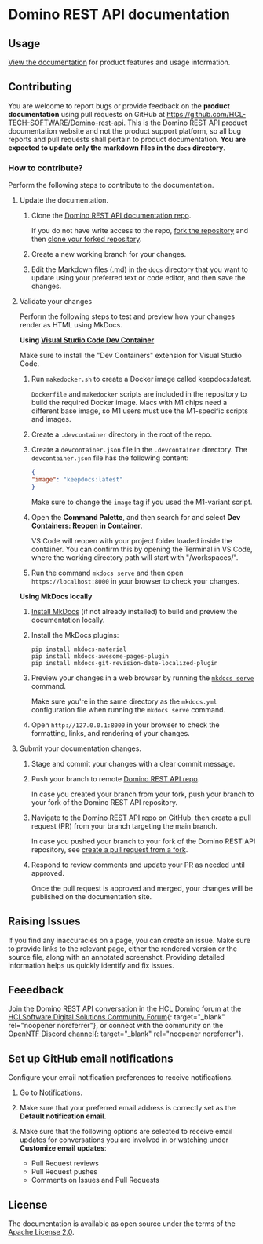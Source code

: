 # Domino REST API documentation

## Usage

[View the documentation](https://opensource.hcltechsw.com/Domino-rest-api/) for product features and usage information.  

## Contributing

You are welcome to report bugs or provide feedback on the **product documentation** using pull requests on GitHub at https://github.com/HCL-TECH-SOFTWARE/Domino-rest-api. This is the Domino REST API product documentation website and not the product support platform, so all bug reports and pull requests shall pertain to product documentation. **You are expected to update only the markdown files in the `docs` directory**.

### How to contribute?

Perform the following steps to contribute to the documentation.

1. Update the documentation.

    1. Clone the [Domino REST API documentation repo](https://github.com/HCL-TECH-SOFTWARE/Domino-rest-api).

        If you do not have write access to the repo, [fork the repository](https://docs.github.com/en/pull-requests/collaborating-with-pull-requests/working-with-forks/fork-a-repo#forking-a-repository) and then [clone your forked repository](https://docs.github.com/en/pull-requests/collaborating-with-pull-requests/working-with-forks/fork-a-repo#cloning-your-forked-repository).

    2. Create a new working branch for your changes.
    3. Edit the Markdown files (.md) in the `docs` directory that you want to update using your preferred text or code editor, and then save the changes.

2. Validate your changes

    Perform the following steps to test and preview how your changes render as HTML using MkDocs.

    **Using [Visual Studio Code Dev Container](https://code.visualstudio.com/docs/devcontainers/containers)**

    Make sure to install the "Dev Containers" extension for Visual Studio Code.

    1. Run `makedocker.sh` to create a Docker image called keepdocs:latest.

        `Dockerfile` and `makedocker` scripts are included in the repository to build the required Docker image. Macs with M1 chips need a different base image, so M1 users must use the M1-specific scripts and images.

    2. Create a `.devcontainer` directory in the root of the repo.
    3. Create a `devcontainer.json` file in the `.devcontainer` directory. The `devcontainer.json` file has the following content:

        ```json
        {
        "image": "keepdocs:latest"
        }
        ```

        Make sure to change the `image` tag if you used the M1-variant script.

    4. Open the **Command Palette**, and then search for and select **Dev Containers: Reopen in Container**.

        VS Code will reopen with your project folder loaded inside the container. You can confirm this by opening the Terminal in VS Code, where the working directory path will start with "/workspaces/".

    5. Run the command `mkdocs serve` and then open `https://localhost:8000` in your browser to check your changes.

    **Using MkDocs locally**

    1. [Install MkDocs](https://www.mkdocs.org/user-guide/installation/) (if not already installed) to build and preview the documentation locally.
    2. Install the MkDocs plugins:

        ```
        pip install mkdocs-material
        pip install mkdocs-awesome-pages-plugin 
        pip install mkdocs-git-revision-date-localized-plugin 
        ```

    3. Preview your changes in a web browser by running the [`mkdocs serve`](https://www.mkdocs.org/user-guide/cli/#mkdocs-serve) command.

        Make sure you're in the same directory as the `mkdocs.yml` configuration file when running the `mkdocs serve` command.

    4. Open `http://127.0.0.1:8000` in your browser to check the formatting, links, and rendering of your changes.

3. Submit your documentation changes.

    1. Stage and commit your changes with a clear commit message.
    2. Push your branch to remote [Domino REST API repo](https://github.com/HCL-TECH-SOFTWARE/Domino-rest-api).

        In case you created your branch from your fork, push your branch to your fork of the Domino REST API repository.

    3. Navigate to the [Domino REST API repo](https://github.com/HCL-TECH-SOFTWARE/Domino-rest-api) on GitHub, then create a pull request (PR) from your branch targeting the main branch.

        In case you pushed your branch to your fork of the Domino REST API repository, see [create a pull request from a fork](https://docs.github.com/en/pull-requests/collaborating-with-pull-requests/proposing-changes-to-your-work-with-pull-requests/creating-a-pull-request-from-a-fork).

    4. Respond to review comments and update your PR as needed until approved.

        Once the pull request is approved and merged, your changes will be published on the documentation site.

## Raising Issues

If you find any inaccuracies on a page, you can create an issue. Make sure to provide links to the relevant page, either the rendered version or the source file, along with an annotated screenshot. Providing detailed information helps us quickly identify and fix issues.

## Feeedback

Join the Domino REST API conversation in the HCL Domino forum at the [HCLSoftware Digital Solutions Community Forum](https://developer.ds.hcl-software.com/ "Opens a new tab"){: target="_blank" rel="noopener noreferrer"}, or connect with the community on the [OpenNTF Discord channel](https://discord.com/invite/jmRHpDRnH4 "Opens a new tab"){: target="_blank" rel="noopener noreferrer"}.

## Set up GitHub email notifications

Configure your email notification preferences to receive notifications.

1. Go to [Notifications](https://github.com/settings/notifications).
2. Make sure that your preferred email address is correctly set as the **Default notification email**.
3. Make sure that the following options are selected to receive email updates for conversations you are involved in or watching under **Customize email updates**:

    - Pull Request reviews
    - Pull Request pushes
    - Comments on Issues and Pull Requests

## License

The documentation is available as open source under the terms of the [Apache License 2.0](http://www.apache.org/licenses/).

<!--
# DOMINO REST API

## Contributing

Contributions are welcomed, both bug fixes or enhancements to existing tutorials and brand new tutorials. See [Contributing](/CONTRIBUTING.md) for details on how to contribute.

## Feeedback

We would love to hear from you. Choose one of the below options to reach us:

- Join us for questions, discussions, ideas and feedback over at **OpenNTF's Discord**. If you are not already a member of the Discord server, OpenNTF has [a page](https://openntf.org/discord) giving a link to register and help to get you started.
- Discuss this documentation [here on GitHub](https://github.com/HCL-TECH-SOFTWARE/Domino-rest-api/discussions).
- Provide feedback on the standalone tutorials on their dedicated [GitHub](https://github.com/HCL-TECH-SOFTWARE/domino-keep-tutorials).


## Copyright

Copyright 2022-23, HCL America, Inc. under [Apache License](/LICENSE).

=======
-->